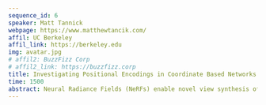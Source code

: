 ```yaml
---
sequence_id: 6
speaker: Matt Tannick
webpage: https://www.matthewtancik.com/
affil: UC Berkeley
affil_link: https://berkeley.edu
img: avatar.jpg
# affil2: BuzzFizz Corp
# affil2_link: https://buzzfizz.corp
title: Investigating Positional Encodings in Coordinate Based Networks
time: 1500
abstract: Neural Radiance Fields (NeRFs) enable novel view synthesis of complex scenes by optimizing an underlying continuous volumetric scene function using a sparse set of input views. In the past year these representations have received interest from the community due to their simplicity to implement and their high quality results. In this talk I will discuss some of the follow up projects we have worked on to improve and expand NeRFs, specifically positional encodings. I will discuss the paper mipNeRF which uses anti-aliased positional encodings to improve results.
---
```

